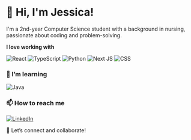 # 👋 Hi, I'm Jessica!

I'm a 2nd-year Computer Science student with a background in nursing, passionate about coding and problem-solving.


**I love working with**

<div display="flex">
  <img src="https://img.shields.io/badge/React-%2320232a.svg?style=for-the-badge&logo=react&logoColor=%2361DAFB" alt="React"/>
  <img src="https://img.shields.io/badge/Typescript-%23007ACC.svg?style=for-the-badge&logo=typescript&logoColor=white" alt="TypeScript"/>
  <img src="https://img.shields.io/badge/Python-%23663399.svg?style=for-the-badge&logo=gatsby&logoColor=white" alt="Python"/>
  <img src="https://img.shields.io/badge/HTML-black?style=for-the-badge&logo=next.js&logoColor=white" alt="Next JS"/>
  <img src="https://img.shields.io/badge/css3-%231572B6.svg?style=for-the-badge&logo=css3&logoColor=white" alt="CSS"/>
</div>

### 🌱 I’m learning

<div display="flex">
  <img src="https://img.shields.io/badge/Java-2F3134?style=for-the-badge&logo=hyperledger&logoColor=white" alt="Java"/>
</div>

### 📫 How to reach me

<div display="flex">
  <a href="https://www.linkedin.com/in/jessica-tran95/">
    <img src="https://img.shields.io/badge/linkedin-%230077B5.svg?style=for-the-badge&logo=linkedin&logoColor=white" alt="LinkedIn"/>
  </a>
</div>

🚀 Let’s connect and collaborate!




